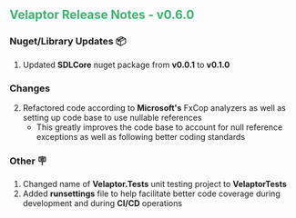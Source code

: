 ## <span style="color:mediumseagreen;font-weight:bold">Velaptor Release Notes - v0.6.0</span>

### **Nuget/Library Updates** 📦

1. Updated **SDLCore** nuget package from **v0.0.1** to **v0.1.0**

### **Changes**

2. Refactored code according to **Microsoft's** FxCop analyzers as well as setting up code base to use nullable references
   * This greatly improves the code base to account for null reference exceptions as well as following better coding standards

### **Other** 🪧

1. Changed name of **Velaptor.Tests** unit testing project to **VelaptorTests**
2. Added **runsettings** file to help facilitate better code coverage during development and during **CI/CD** operations
